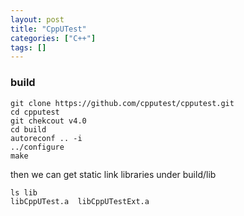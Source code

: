 ```yaml
---
layout: post
title: "CppUTest"
categories: ["C++"]
tags: []
---
```


### build

```
git clone https://github.com/cpputest/cpputest.git
cd cpputest
git chekcout v4.0
cd build
autoreconf .. -i
../configure
make
```

then we can get static link libraries under build/lib

```
ls lib
libCppUTest.a  libCppUTestExt.a
```
